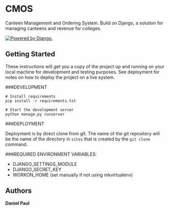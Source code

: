 # CMOS

Canteen Management and Ordering System. Build on Django, a solution for managing canteens and revenue for colleges.
<p><a href="http://www.djangoproject.com/"><img src="https://www.djangoproject.com/m/img/badges/djangopowered126x54.gif" border="0" alt="Powered by Django." title="Powered by Django." /></a></p>

## Getting Started

These instructions will get you a copy of the project up and running on your local machine for development and testing purposes. See deployment for notes on how to deploy the project on a live system.


###DEVELOPMENT


    # Install requirements
    pip install -r requirements.txt

    # Start the development server
    python manage.py runserver

###DEPLOYMENT

Deployment is by direct clone from git. The name of the git repository will be the name of the directory in `sites` that is created by the `git clone` command.


###REQUIRED ENVIRONMENT VARIABLES:

- DJANGO_SETTINGS_MODULE
- DJANGO_SECRET_KEY
- WORKON_HOME (set manually if not using mkvirtualenv)

## Authors

 **Daniel Paul** 


